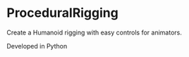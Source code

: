 # ProceduralRigging
Create a Humanoid rigging with easy controls for animators. 

Developed in Python
